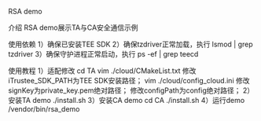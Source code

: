 RSA demo

介绍
RSA demo展示TA与CA安全通信示例

使用依赖
  1）确保已安装TEE SDK
  2）确保tzdriver正常加载，执行 lsmod | grep tzdriver
  3）确保守护进程正常启动，执行 ps -ef | grep teecd
  
使用教程
  1）适配修改
    cd TA
	vim ./cloud/CMakeList.txt
	修改iTrustee_SDK_PATH为TEE SDK安装路径；
	vim ./cloud/config_cloud.ini
	修改signKey为private_key.pem绝对路径；
	修改configPath为config绝对路径；
  2）安装TA demo
    ./install.sh
  3）安装CA demo
    cd CA
	./install.sh
  4）运行demo
    /vendor/bin/rsa_demo